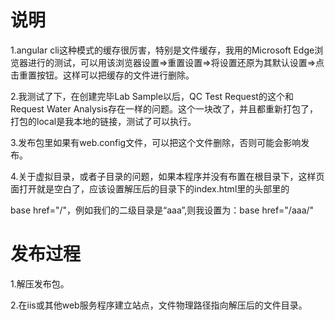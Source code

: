 # 说明

1.angular cli这种模式的缓存很厉害，特别是文件缓存，我用的Microsoft Edge浏览器进行的测试，可以用该浏览器设置=>重置设置=>将设置还原为其默认设置=>点击重置按钮。这样可以把缓存的文件进行删除。

2.我测试了下，在创建完毕Lab Sample以后，QC Test Request的这个和Request Water Analysis存在一样的问题。这个一块改了，并且都重新打包了，打包的local是我本地的链接，测试了可以执行。

3.发布包里如果有web.config文件，可以把这个文件删除，否则可能会影响发布。

4.关于虚拟目录，或者子目录的问题，如果本程序并没有布置在根目录下，这样页面打开就是空白了，应该设置解压后的目录下的index.html里的头部里的

base href="/"，例如我们的二级目录是“aaa”,则我设置为：base href="/aaa/"



# 发布过程

1.解压发布包。

2.在iis或其他web服务程序建立站点，文件物理路径指向解压后的文件目录。

